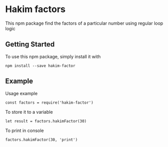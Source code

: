 # Hakim factors
This npm package find the factors of a particular number using regular loop logic

## Getting Started
To use this npm package, simply install it with
```
npm install --save hakim-factor
```

## Example
Usage example
```
const factors = require('hakim-factor')
```

To store it to a variable
```
let result = factors.hakimFactor(30)
```

To print in console
```
factors.hakimFactor(30, 'print')
```